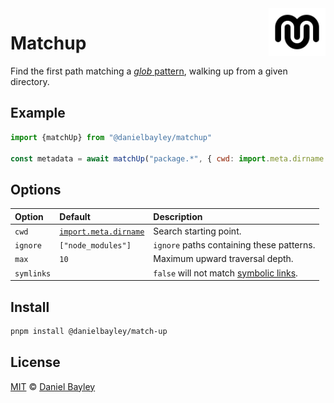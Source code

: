 <img src="logo.svg" width="18%" align="right"/>

Matchup
=======
Find the first path matching a [_glob_ pattern], walking up from a given directory.

## Example
~~~ js
import {matchUp} from "@danielbayley/matchup"

const metadata = await matchUp("package.*", { cwd: import.meta.dirname })
~~~

Options
------------------------------------------------------------------------------------
| Option     | Default                 | Description                               |
|:-----------|:------------------------|:------------------------------------------|
| `cwd`      | [`import.meta.dirname`] | Search starting point.                    |
| `ignore`   | `["node_modules"]`      | `ignore` paths containing these patterns. |
| `max`      | `10`                    | Maximum upward traversal depth.           |
| `symlinks` |                         | `false` will not match [symbolic links].  |

## Install
~~~ sh
pnpm install @danielbayley/match-up
~~~

License
-------
[MIT] © [Daniel Bayley]

[MIT]:                    LICENSE.md
[Daniel Bayley]:          https://github.com/danielbayley

[_glob_ pattern]:         https://globster.xyz
[`import.meta.dirname`]:  https://developer.mozilla.org/docs/Web/JavaScript/Reference/Operators/import.meta
[symbolic links]:         https://wikipedia.org/wiki/Symbolic_link

